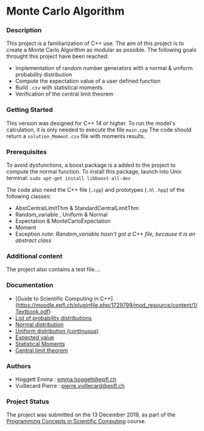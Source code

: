 # Monte Carlo Algorithm

### Description
This project is a familiarization of C++ use. The aim of this project is to create a Monte Carlo Algorithm as modular as possible. The following goals throught this project have been reached:
* Implementation of random number generators with a normal & uniform probability distribution
* Compute the expectation value of a user defined function
* Build `.csv` with statistical moments
* Verification of the central limit theorem

### Getting Started
This version was designed for C++ 14 or higher. To run the model's calculation, it is only needed to execute the file `main.cpp` The code should return a `solution_Moment.csv` file with moments results.

### Prerequisites
To avoid dysfunctions, a boost package is a added to the project to compute the normal function. To install this package, launch into Unix terminal: `sudo apt-get install libboost-all-dev` 

The code also need the C++ file (`.cpp`) and prototypes (`.h`\ `.hpp`) of the following classes:
* AbstCentralLimitThm & StandardCentralLimitThm
* Random_variable , Uniform & Normal 
* Expectation & MonteCarloExpectation
* Moment
* Exception
*note: Random_variable hasn't got a C++ file, because it is an abstract class*


### Additional content
The project also contains a test file....

### Documentation
* [Guide to Scientific Computing in C++] (https://moodle.epfl.ch/pluginfile.php/1729799/mod_resource/content/1/Textbook.pdf)
* [List of probability distributions](https://en.wikipedia.org/wiki/List_of_probability_distributions)
* [Normal distribution](https://en.wikipedia.org/wiki/Normal_distribution)
* [Uniform distribution (continuous)](https://en.wikipedia.org/wiki/Uniform_distribution_(continuous))
* [Expected value](https://en.wikipedia.org/wiki/Expected_value)
* [Statistical Moments](http://geog.uoregon.edu/GeogR/topics/moments.pdf)
* [Central limit theorem](https://en.wikipedia.org/wiki/Central_limit_theorem)

### Authors
* Hoggett Emma : emma.hoggett@epfl.ch
* Vuillecard Pierre : pierre.vuillecard@epfl.ch


### Project Status
The project was submitted on the 13 December 2019, as part of the [Programming Concepts in Scientific Computing](https://edu.epfl.ch/coursebook/fr/programming-concepts-in-scientific-computing-MATH-458) course.
